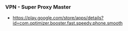### VPN - Super Proxy Master
* https://play.google.com/store/apps/details?id=com.optimizer.booster.fast.speedy.phone.smooth
